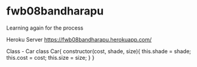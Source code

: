 # fwb08bandharapu
Learning again for the process

Heroku Server <https://fwb08bandharapu.herokuapp.com/>

Class - Car class Car{ constructor(cost, shade, size){ this.shade = shade; this.cost = cost; this.size = size; } }

